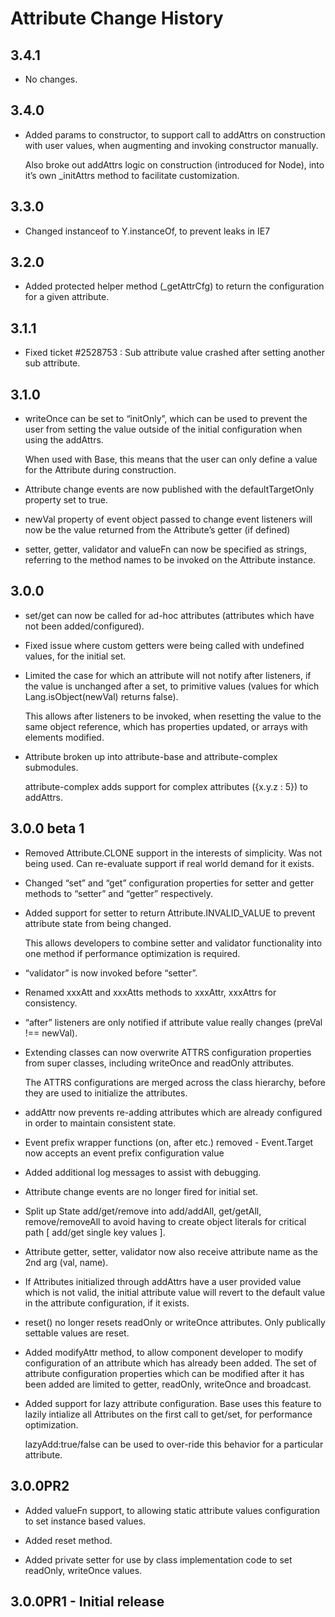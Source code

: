 Attribute Change History
========================

3.4.1
-----

-   No changes.

3.4.0
-----

-   Added params to constructor, to support call to addAttrs on construction with user values, when augmenting and invoking constructor manually.

    Also broke out addAttrs logic on construction (introduced for Node), into it’s own \_initAttrs method to facilitate customization.

3.3.0
-----

-   Changed instanceof to Y.instanceOf, to prevent leaks in IE7

3.2.0
-----

-   Added protected helper method (\_getAttrCfg) to return the configuration for a given attribute.

3.1.1
-----

-   Fixed ticket \#2528753 : Sub attribute value crashed after setting another sub attribute.

3.1.0
-----

-   writeOnce can be set to “initOnly”, which can be used to prevent the user from setting the value outside of the initial configuration when using the addAttrs.

    When used with Base, this means that the user can only define a value for the Attribute during construction.

-   Attribute change events are now published with the defaultTargetOnly property set to true.

-   newVal property of event object passed to change event listeners will now be the value returned from the Attribute’s getter (if defined)

-   setter, getter, validator and valueFn can now be specified as strings, referring to the method names to be invoked on the Attribute instance.

3.0.0
-----

-   set/get can now be called for ad-hoc attributes (attributes which have not been added/configured).

-   Fixed issue where custom getters were being called with undefined values, for the initial set.

-   Limited the case for which an attribute will not notify after listeners, if the value is unchanged after a set, to primitive values (values for which Lang.isObject(newVal) returns false).

    This allows after listeners to be invoked, when resetting the value to the same object reference, which has properties updated, or arrays with elements modified.

-   Attribute broken up into attribute-base and attribute-complex submodules.

    attribute-complex adds support for complex attributes ({x.y.z : 5}) to addAttrs.

3.0.0 beta 1
------------

-   Removed Attribute.CLONE support in the interests of simplicity. Was not being used. Can re-evaluate support if real world demand for it exists.

-   Changed “set” and “get” configuration properties for setter and getter methods to “setter” and “getter” respectively.

-   Added support for setter to return Attribute.INVALID\_VALUE to prevent attribute state from being changed.

    This allows developers to combine setter and validator functionality into one method if performance optimization is required.

-   “validator” is now invoked before “setter”.

-   Renamed xxxAtt and xxxAtts methods to xxxAttr, xxxAttrs for consistency.

-   “after” listeners are only notified if attribute value really changes (preVal !== newVal).

-   Extending classes can now overwrite ATTRS configuration properties from super classes, including writeOnce and readOnly attributes.

    The ATTRS configurations are merged across the class hierarchy, before they are used to initialize the attributes.

-   addAttr now prevents re-adding attributes which are already configured in order to maintain consistent state.

-   Event prefix wrapper functions (on, after etc.) removed - Event.Target now accepts an event prefix configuration value

-   Added additional log messages to assist with debugging.

-   Attribute change events are no longer fired for initial set.

-   Split up State add/get/remove into add/addAll, get/getAll, remove/removeAll to avoid having to create object literals for critical path \[ add/get single key values \].

-   Attribute getter, setter, validator now also receive attribute name as the 2nd arg (val, name).

-   If Attributes initialized through addAttrs have a user provided value which is not valid, the initial attribute value will revert to the default value in the attribute configuration, if it exists.

-   reset() no longer resets readOnly or writeOnce attributes. Only publically settable values are reset.

-   Added modifyAttr method, to allow component developer to modify configuration of an attribute which has already been added. The set of attribute configuration properties which can be modified after it has been added are limited to getter, readOnly, writeOnce and broadcast.

-   Added support for lazy attribute configuration. Base uses this feature to lazily intialize all Attributes on the first call to get/set, for performance optimization.

    lazyAdd:true/false can be used to over-ride this behavior for a particular attribute.

3.0.0PR2
--------

-   Added valueFn support, to allowing static attribute values configuration to set instance based values.

-   Added reset method.

-   Added private setter for use by class implementation code to set readOnly, writeOnce values.

3.0.0PR1 - Initial release
--------------------------
